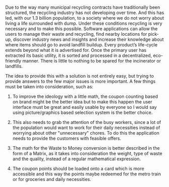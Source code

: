 Due to the way many municipal recycling contracts have traditionally been structured, the recycling industry has not developing over time. And this has led, with our 1.3 billion population, to a society where we do not worry about living a life surrounded with dump. Under these conditions recycling is very necessary and to make this possible.
Software applications can allow the users to manage their waste and recycling, find nearby locations for pick-up, discover industry news and insights and increase their knowledge about where items should go to avoid landfill buildup. Every product’s life-cycle extends beyond what it is advertised for. Once the primary user has extracted its basic utility, it is sorted and processed in a decentralized, eco-friendly manner. There is little to nothing to be spared for the incinerator or landfills.

The idea to provide this with a solution is not entirely easy, but trying to provide answers to the few major issues is more important. A few things must be taken into consideration, such as:

1. To improve the ideology with a little math, the coupon counting based on brand might be the better idea but to make this happen the user interface must be great and easily usable by everyone so I would say using picture/graphics based selection system is the better choice. 

2. This also needs to grab the attention of the busy workers, since a lot of the population would want to work for their daily necessities instead of worrying about other "unnecessary" chores. To do this the application needs to provide the customers with feasible offers.

3. The math for the Waste to Money conversion is better described in the form of a Matrix, as it takes into consideration the weight, type of waste and the quality, instead of a regular mathematical expression.

4. The coupon points should be loaded onto a card which is more accessible and this way the points maybe redeemed for the metro train or for groceries and daily necessities.
